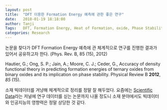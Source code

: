 ```yaml
---
layout: post
title:  "DFT 이용한 Formation Energy 예측에 관한 좋은 연구"
date:   2018-01-19 18:18:00
author: Tanji
Tags:   DFT, Formation Energy, Heat of Formation, oxide, Phase Stability
categories: Research
---
```


논문을 찾다가 DFT Formation Energy 예측에 관 체계적으로 연구를 진행한 결과가 있어서 공유하고자 한다. (Phys. Rev. B, 85 (15), 2012)
 
Hautier, G.; Ong, S. P.; Jain, A.; Moore, C. J.; Ceder, G.,
Accuracy of density functional theory in predicting formation energies of ternary oxides from binary oxides and its implication on phase stability. Physical Review B **2012**, *85* (15).

소재 빅데이터를 겨냥해 체계적으로 정리를 정말 잘 해두었다. 요즘에는 [Scientific Data](https://www.nature.com/sdata/)라는 저널에 연구 데이터를 싣는 논문까지 나올 정도니 소재 분야에서도 빅데이터와 인공지능의 영향력은 정말 상당한 것 같다.


